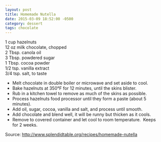 ```yaml
---
layout: post
title: Homemade Nutella
date: 2015-03-09 18:52:00 -0500
category: dessert
tags: chocolate
---
```

1 cup hazelnuts  
12 oz milk chocolate, chopped  
2 Tbsp. canola oil  
3 Tbsp. powdered sugar  
1 Tbsp. cocoa powder  
1/2 tsp. vanilla extract  
3/4 tsp. salt, to taste

* Melt chocolate in double boiler or microwave and set aside to cool.
* Bake hazelnuts at 350°F for 12 minutes, until the skins blister.
* Rub in a kitchen towel to remove as much of the skins as possible.
* Process hazelnuts food processor until they form a paste (about 5 minutes).
* Add oil, sugar, cocoa, vanilla and salt, and process until smooth.
* Add chocolate and blend well, it will be runny but thicken as it cools.
* Remove to covered container and let cool to room temperature.  Keeps for 2 weeks.

Source: <http://www.splendidtable.org/recipes/homemade-nutella>
